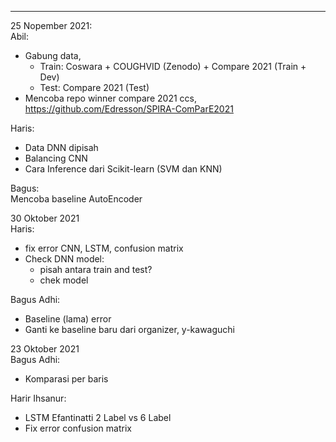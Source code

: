 ---
25 Nopember 2021:  
Abil:  
- Gabung data, 
    - Train: Coswara + COUGHVID (Zenodo) + Compare 2021 (Train + Dev)
    - Test: Compare 2021 (Test)
- Mencoba repo winner compare 2021 ccs, https://github.com/Edresson/SPIRA-ComParE2021 

Haris:  
- Data DNN dipisah  
- Balancing CNN  
- Cara Inference dari Scikit-learn (SVM dan KNN)  

Bagus:  
Mencoba baseline AutoEncoder  


30 Oktober 2021  
Haris:
- fix error CNN, LSTM, confusion matrix
- Check DNN model:
    - pisah antara train and test?
    - chek model
 
Bagus Adhi:
- Baseline (lama) error 
- Ganti ke baseline baru dari organizer, y-kawaguchi

23 Oktober 2021  
Bagus Adhi:
- Komparasi per baris

Harir Ihsanur:
- LSTM Efantinatti 2 Label vs 6 Label
- Fix error confusion matrix
